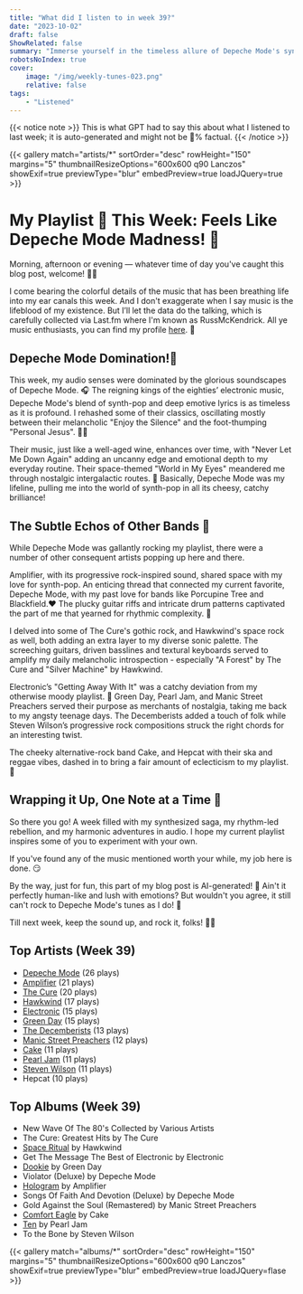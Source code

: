```yaml
---
title: "What did I listen to in week 39?"
date: "2023-10-02"
draft: false
ShowRelated: false
summary: "Immerse yourself in the timeless allure of Depeche Mode's synth-pop masterpieces. Their captivating rhythms will leave you captivated!"
robotsNoIndex: true
cover:
    image: "/img/weekly-tunes-023.png"
    relative: false
tags:
    - "Listened"
---
```


{{< notice note >}}
This is what GPT had to say this about what I listened to last week; it is auto-generated and might not be 💯% factual.
{{< /notice >}}

{{< gallery match="artists/*" sortOrder="desc" rowHeight="150" margins="5" thumbnailResizeOptions="600x600 q90 Lanczos" showExif=true previewType="blur" embedPreview=true loadJQuery=true >}}

# My Playlist 🎵 This Week: Feels Like Depeche Mode Madness! 🎸

Morning, afternoon or evening — whatever time of day you've caught this blog post, welcome! 🙋‍♂️

I come bearing the colorful details of the music that has been breathing life into my ear canals this week. And I don't exaggerate when I say music is the lifeblood of my existence. But I’ll let the data do the talking, which is carefully collected via Last.fm where I'm known as RussMcKendrick. All ye music enthusiasts, you can find my profile [here](https://www.last.fm/user/RussMckendrick). 🎈

## Depeche Mode Domination!🎪

This week, my audio senses were dominated by the glorious soundscapes of Depeche Mode. 🎧 The reigning kings of the eighties’ electronic music, Depeche Mode's blend of synth-pop and deep emotive lyrics is as timeless as it is profound. I rehashed some of their classics, oscillating mostly between their melancholic "Enjoy the Silence" and the foot-thumping "Personal Jesus". 😵‍💫 

Their music, just like a well-aged wine, enhances over time, with "Never Let Me Down Again" adding an uncanny edge and emotional depth to my everyday routine. Their space-themed "World in My Eyes" meandered me through nostalgic intergalactic routes. 🚀 Basically, Depeche Mode was my lifeline, pulling me into the world of synth-pop in all its cheesy, catchy brilliance!

## The Subtle Echos of Other Bands 🎸

While Depeche Mode was gallantly rocking my playlist, there were a number of other consequent artists popping up here and there. 

Amplifier, with its progressive rock-inspired sound, shared space with my love for synth-pop. An enticing thread that connected my current favorite, Depeche Mode, with my past love for bands like Porcupine Tree and Blackfield.❤️ The plucky guitar riffs and intricate drum patterns captivated the part of me that yearned for rhythmic complexity. 🎼

I delved into some of The Cure's gothic rock, and Hawkwind's space rock as well, both adding an extra layer to my diverse sonic palette. The screeching guitars, driven basslines and textural keyboards served to amplify my daily melancholic introspection - especially "A Forest" by The Cure and "Silver Machine" by Hawkwind.

Electronic’s "Getting Away With It" was a catchy deviation from my otherwise moody playlist. 🎵 Green Day, Pearl Jam, and Manic Street Preachers served their purpose as merchants of nostalgia, taking me back to my angsty teenage days. The Decemberists added a touch of folk while Steven Wilson’s progressive rock compositions struck the right chords for an interesting twist.

The cheeky alternative-rock band Cake, and Hepcat with their ska and reggae vibes, dashed in to bring a fair amount of eclecticism to my playlist.🔮 

## Wrapping it Up, One Note at a Time 🎹

So there you go! A week filled with my synthesized saga, my rhythm-led rebellion, and my harmonic adventures in audio. I hope my current playlist inspires some of you to experiment with your own. 

If you've found any of the music mentioned worth your while, my job here is done. 😏

By the way, just for fun, this part of my blog post is AI-generated! 🤖 Ain't it perfectly human-like and lush with emotions? But wouldn't you agree, it still can't rock to Depeche Mode's tunes as I do! 🎸

Till next week, keep the sound up, and rock it, folks! 🤘🎶

## Top Artists (Week 39)

- [Depeche Mode](https://www.mckendrick.rocks/artist/depeche-mode/) (26 plays)
- [Amplifier](https://www.mckendrick.rocks/artist/amplifier/) (21 plays)
- [The Cure](https://www.mckendrick.rocks/artist/the-cure/) (20 plays)
- [Hawkwind](https://www.mckendrick.rocks/artist/hawkwind/) (17 plays)
- [Electronic](https://www.mckendrick.rocks/artist/electronic/) (15 plays)
- [Green Day](https://www.mckendrick.rocks/artist/green-day/) (15 plays)
- [The Decemberists](https://www.mckendrick.rocks/artist/the-decemberists/) (13 plays)
- [Manic Street Preachers](https://www.mckendrick.rocks/artist/manic-street-preachers/) (12 plays)
- [Cake](https://www.mckendrick.rocks/artist/cake/) (11 plays)
- [Pearl Jam](https://www.mckendrick.rocks/artist/pearl-jam/) (11 plays)
- [Steven Wilson](https://www.mckendrick.rocks/artist/steven-wilson/) (11 plays)
- Hepcat (10 plays)


## Top Albums (Week 39)

- New Wave Of The 80's Collected by Various Artists
- The Cure: Greatest Hits by The Cure
- [Space Ritual](https://www.mckendrick.rocks/albums/space-ritual-28412089/) by Hawkwind
- Get The Message The Best of Electronic by Electronic
- [Dookie](https://www.mckendrick.rocks/albums/dookie-3375961/) by Green Day
- Violator (Deluxe) by Depeche Mode
- [Hologram](https://www.mckendrick.rocks/albums/hologram-28259452/) by Amplifier
- Songs Of Faith And Devotion (Deluxe) by Depeche Mode
- Gold Against the Soul (Remastered) by Manic Street Preachers
- [Comfort Eagle](https://www.mckendrick.rocks/albums/comfort-eagle-28256146/) by Cake
- [Ten](https://www.mckendrick.rocks/albums/ten-1704831/) by Pearl Jam
- To the Bone by Steven Wilson


{{< gallery match="albums/*" sortOrder="desc" rowHeight="150" margins="5" thumbnailResizeOptions="600x600 q90 Lanczos" showExif=true previewType="blur" embedPreview=true loadJQuery=flase >}}